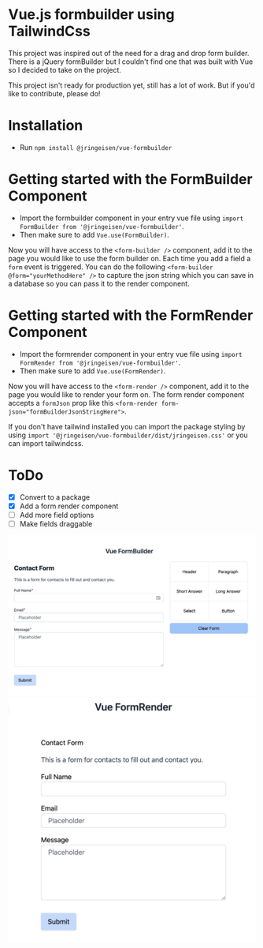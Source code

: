# Vue.js formbuilder using TailwindCss

This project was inspired out of the need for a drag and drop form builder. There is a jQuery formBuilder but I couldn't find one that was built with Vue so I decided to take on the project.

This project isn't ready for production yet, still has a lot of work. But if you'd like to contribute, please do!

# Installation
- Run `npm install @jringeisen/vue-formbuilder`

# Getting started with the FormBuilder Component
- Import the formbuilder component in your entry vue file using `import FormBuilder from '@jringeisen/vue-formbuilder'`.
- Then make sure to add `Vue.use(FormBuilder)`.

Now you will have access to the `<form-builder />` component, add it to the page you would like to use the form builder on. 
Each time you add a field a `form` event is triggered. You can do the following `<form-builder @form="yourMethodHere" />` to
capture the json string which you can save in a database so you can pass it to the render component.

# Getting started with the FormRender Component
- Import the formrender component in your entry vue file using `import FormRender from '@jringeisen/vue-formbuilder'`.
- Then make sure to add `Vue.use(FormRender)`.

Now you will have access to the `<form-render />` component, add it to the page you would like to render your form on.
The form render component accepts a `formJson` prop like this `<form-render form-json="formBuilderJsonStringHere">`.

If you don't have tailwind installed you can import the package styling by using `import '@jringeisen/vue-formbuilder/dist/jringeisen.css'` or you can import tailwindcss.

# ToDo
- [X] Convert to a package
- [X] Add a form render component
- [ ] Add more field options
- [ ] Make fields draggable

<img src="public/images/formbuilder.png">
<img src="public/images/formrender.png">
